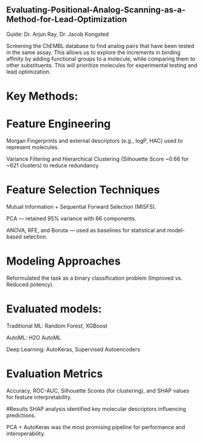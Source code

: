 ## Evaluating-Positional-Analog-Scanning-as-a-Method-for-Lead-Optimization
Guide: Dr. Arjun Ray, Dr. Jacob Kongsted

Screening the ChEMBL database to find analog pairs that have been tested in the same assay. This allows us to explore the increments in binding affinity by adding functional groups to a molecule, while comparing them to other substituents. This will prioritize molecules for experimental testing and lead optimization.


# Key Methods:

# Feature Engineering
Morgan Fingerprints and external descriptors (e.g., logP, HAC) used to represent molecules.

Variance Filtering and Hierarchical Clustering (Silhouette Score ~0.66 for ~621 clusters) to reduce redundancy.

# Feature Selection Techniques
Mutual Information + Sequential Forward Selection (MISFS).

PCA — retained 95% variance with 66 components.

ANOVA, RFE, and Boruta — used as baselines for statistical and model-based selection.

# Modeling Approaches
Reformulated the task as a binary classification problem (Improved vs. Reduced potency).

# Evaluated models:

Traditional ML: Random Forest, XGBoost

AutoML: H2O AutoML

Deep Learning: AutoKeras, Supervised Autoencoders

# Evaluation Metrics
Accuracy, ROC-AUC, Silhouette Scores (for clustering), and SHAP values for feature interpretability.

#Results
SHAP analysis identified key molecular descriptors influencing predictions.

PCA + AutoKeras was the most promising pipeline for performance and interoperability.


